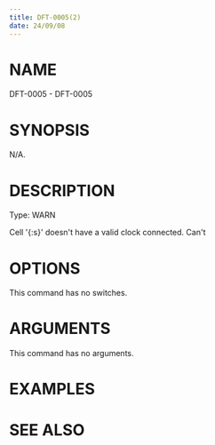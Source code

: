 ```yaml
---
title: DFT-0005(2)
date: 24/09/08
---
```


# NAME

DFT-0005 - DFT-0005

# SYNOPSIS

N/A.

# DESCRIPTION

Type: WARN

Cell '{:s}' doesn't have a valid clock connected. Can't

# OPTIONS

This command has no switches.

# ARGUMENTS

This command has no arguments.

# EXAMPLES

# SEE ALSO
